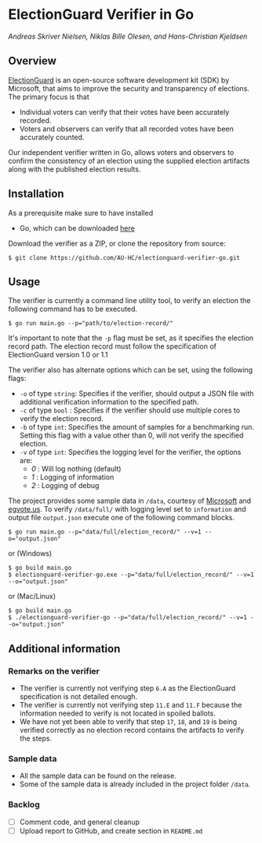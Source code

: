 # ElectionGuard Verifier in Go
*Andreas Skriver Nielsen, Niklas Bille Olesen, and Hans-Christian Kjeldsen*

## Overview
[ElectionGuard](https://github.com/microsoft/electionguard) is an open-source software development kit (SDK) by Microsoft,
that aims to improve the security and transparency of elections. The primary focus is that

- Individual voters can verify that their votes have been accurately recorded.
- Voters and observers can verify that all recorded votes have been accurately counted.

Our independent verifier written in Go, allows voters and observers to confirm the consistency of an election using the supplied election artifacts
along with the published election results.

## Installation
As a prerequisite make sure to have installed
- Go, which can be downloaded [here](https://go.dev/doc/install)

Download the verifier as a ZIP, or clone the repository from source:
```
$ git clone https://github.com/AU-HC/electionguard-verifier-go.git 
```

## Usage
The verifier is currently a command line utility tool, to verify an election the following command has to be executed.
```
$ go run main.go --p="path/to/election-record/"
```
It's important to note that the `-p` flag must be set, as it specifies the election record path. The election record
must follow the specification of ElectionGuard version 1.0 or 1.1

The verifier also has alternate options which can be set, using the following flags:
- `-o` of type `string`: Specifies if the verifier, should output a JSON file with additional verification information to the specified path.
- `-c` of type `bool` : Specifies if the verifier should use multiple cores to verify the election record.
- `-b` of type `int`: Specifies the amount of samples for a benchmarking run. Setting this flag with a value other than 0, will not verify the specified election.
- `-v` of type `int`: Specifies the logging level for the verifier, the options are:
    - *0* : Will log nothing (default)
    - *1* : Logging of information
    - *2* : Logging of debug

The project provides some sample data in `/data`, courtesy of [Microsoft](https://github.com/microsoft/electionguard/releases/tag/v1.1) and [egvote.us](https://www.egvote.us/cc/id/22). 
To verify `/data/full/` with logging level set to `information` and output file `output.json` execute one of the following command blocks.
```
$ go run main.go --p="data/full/election_record/" --v=1 --o="output.json" 
```
or (Windows)
```
$ go build main.go
$ electionguard-verifier-go.exe --p="data/full/election_record/" --v=1 --o="output.json" 
```
or (Mac/Linux)
```
$ go build main.go
$ ./electionguard-verifier-go --p="data/full/election_record/" --v=1 --o="output.json" 
```

## Additional information
### Remarks on the verifier
* The verifier is currently not verifying step `6.A` as the ElectionGuard specification is not detailed enough.
* The verifier is currently not verifying step `11.E` and `11.F` because the information needed to verify is not located in spoiled ballots.
* We have not yet been able to verify that step `17`, `18`, and `19` is being verified correctly as no election record contains the artifacts to verify the steps. 

### Sample data
* All the sample data can be found on the release.
* Some of the sample data is already included in the project folder `/data`.

### Backlog
- [ ] Comment code, and general cleanup
- [ ] Upload report to GitHub, and create section in `README.md`
